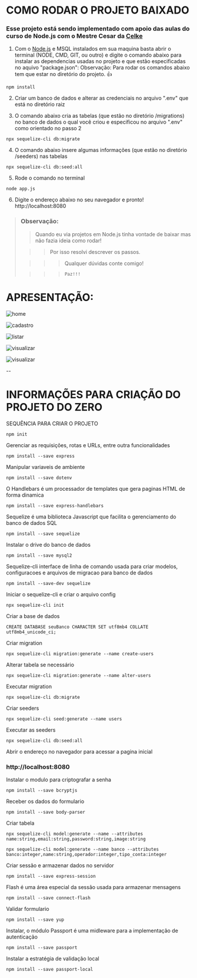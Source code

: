 # COMO RODAR O PROJETO BAIXADO
### Esse projeto está sendo implementado com apoio das aulas do curso de Node.js com o Mestre Cesar da [Celke](https://celke.com.br/curso/curso-de-node-js)

1. Com o [Node.js](https://nodejs.org/en) e MSQL instalados em sua maquina basta abrir o terminal (NODE, CMD, GIT, ou outro) e digite o comando abaixo para instalar as dependencias usadas no projeto e que estão especificadas no aquivo "package.json":
Observação: Para rodar os comandos abaixo tem que estar no diretório do projeto. 👍
```
npm install
```
2. Criar um banco de dados e alterar as credenciais no arquivo ".env" que está no diretório raiz

3. O comando abaixo cria as tabelas (que estão no diretório /migrations) no banco de dados o qual você criou e especificou no arquivo ".env" como orientado no passo 2
```
npx sequelize-cli db:migrate
```

4. O comando abaixo insere algumas informações (que estão no diretório /seeders) nas tabelas
```
npx sequelize-cli db:seed:all
```

5. Rode o comando no terminal 
```
node app.js
```

6. Digite o endereço abaixo no seu navegador e pronto! 
http://localhost:8080


> ### Observação:
>
>> Quando eu via projetos em Node.js tinha vontade de baixar mas não fazia ideia como rodar! 
>
>>> Por isso resolvi descrever os passos.
>
>>>> Qualquer dúvidas conte comigo! 
>
>>>> `Paz!!!`


# APRESENTAÇÃO:

![home](https://github.com/mlsfront/node.js/blob/main/apresentacao/home.png)

![cadastro](https://github.com/mlsfront/node.js/blob/main/apresentacao/cadastrar.png)

![listar](https://github.com/mlsfront/node.js/blob/main/apresentacao/listar.png)

![visualizar](https://github.com/mlsfront/node.js/blob/main/apresentacao/editar.png)

![visualizar](https://github.com/mlsfront/node.js/blob/main/apresentacao/visualizar.png)


--

# INFORMAÇÕES PARA CRIAÇÃO DO PROJETO DO ZERO

SEQUÊNCIA PARA CRIAR O PROJETO
```
npm init
```

Gerenciar as requisições, rotas e URLs, entre outra funcionalidades
```
npm install --save express
```

Manipular variaveis de ambiente
```
npm install --save dotenv
```

O Handlebars é um processador de templates que gera paginas HTML de forma dinamica
```
npm install --save express-handlebars 
```

Sequelize é uma biblioteca Javascript que facilita o gerenciamento do banco de dados SQL
```
npm install --save sequelize
```

Instalar o drive do banco de dados
```
npm install --save mysql2
```

Sequelize-cli interface de linha de comando usada para criar modelos, configuracoes e arquivos de migracao para banco de dados
```
npm install --save-dev sequelize
```
Iniciar o sequelize-cli e criar o arquivo config
```
npx sequelize-cli init
```

Criar a base de dados
```
CREATE DATABASE seuBanco CHARACTER SET utf8mb4 COLLATE utf8mb4_unicode_ci;
```
Criar migration
```
npx sequelize-cli migration:generate --name create-users
```

Alterar tabela se necessário
```
npx sequelize-cli migration:generate --name alter-users
```

Executar migration
```
npx sequelize-cli db:migrate
```

Criar seeders
```
npx sequelize-cli seed:generate --name users
```

Executar as seeders
```
npx sequelize-cli db:seed:all
```
Abrir o endereço no navegador para acessar a pagina inicial
### http://localhost:8080

Instalar o modulo para criptografar a senha
```
npm install --save bcryptjs
```

Receber os dados do formulario
```
npm install --save body-parser
```

Criar tabela 
```
npx sequelize-cli model:generate --name --attributes name:string,email:string,password:string,image:string

npx sequelize-cli model:generate --name banco --attributes banco:integer,name:string,operador:integer,tipo_conta:integer
```

Criar sessão e armazenar dados no servidor
```
npm install --save express-session
```

Flash é uma área especial da sessão usada para armazenar mensagens
```
npm install --save connect-flash
```

Validar formulario
```
npm install --save yup
```

Instalar, o módulo Passport é uma midleware para a implementação de autenticação
```
npm install --save passport
```

Instalar a estratégia de validação local
```
npm install --save passport-local
```

